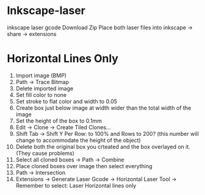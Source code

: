 # Inkscape-laser
inkscape laser gcode
Download Zip 
Place both laser files into inkscape -> share -> extensions


# Horizontal Lines Only
1. Import image (BMP)
2. Path -> Trace Bitmap
3. Delete imported image
4. Set fill color to none
5. Set stroke to flat color and width to 0.05
6. Create box just below image at width wider than the total width of the image
7. Set the height of the box to 0.1mm
8. Edit -> Clone -> Create Tiled Clones...
9. Shift Tab -> Shift Y Per Row: to 100% and Rows to 200? (this number will change to accommodate the height of the object)
10. Delete both the original box you crteated and the box overlayed on it. (They cause problems)
11. Select all cloned boxes -> Path -> Combine
12. Place cloned boxes over image then select everything
13. Path -> Intersection
14. Extensions -> Generate Laser Gcode -> Horizontal Laser Tool -> Remember to select: Laser Horizontal lines only
